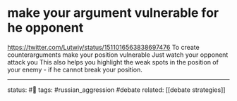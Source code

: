 # make your argument vulnerable for he opponent 
https://twitter.com/Lutwiy/status/1511016563838697476
To create counterarguments make your position vulnerable
Just watch your opponent attack you
This also helps you highlight the weak spots in the position of your enemy - if he cannot break your position.

---
status: #🌱
tags: #russian_aggression #debate 
related: [[debate strategies]]
